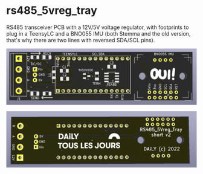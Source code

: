 ﻿# rs485_5vreg_tray

RS485 transceiver PCB with a 12V/5V voltage regulator, with footprints to plug in a TeensyLC and a BNO055 IMU (both Stemma and the old version, that's why there are two lines with reversed SDA/SCL pins).

![front](rs485_5vreg_tray_short_v2_front.png)

![back](rs485_5vreg_tray_short_v2_back.png)





